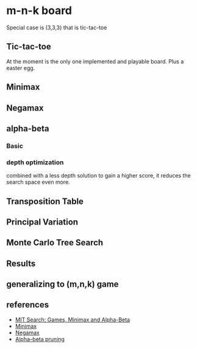 # m-n-k board

Special case is (3,3,3) that is tic-tac-toe


## Tic-tac-toe

At the moment is the only one implemented and playable board. Plus a easter egg.


## Minimax


## Negamax


## alpha-beta


### Basic


### depth optimization

combined with a less depth solution to gain a higher score, it reduces the search space even more.


## Transposition Table


## Principal Variation


## Monte Carlo Tree Search


## Results


## generalizing to (m,n,k) game


## references

- [MIT Search: Games, Minimax and Alpha-Beta](https://www.youtube.com/watch?v=STjW3eH0Cik)
- [Minimax](https://en.wikipedia.org/wiki/Minimax)
- [Negamax](https://en.wikipedia.org/wiki/Negamax)
- [Alpha–beta pruning](https://en.wikipedia.org/wiki/Alpha%E2%80%93beta_pruning)